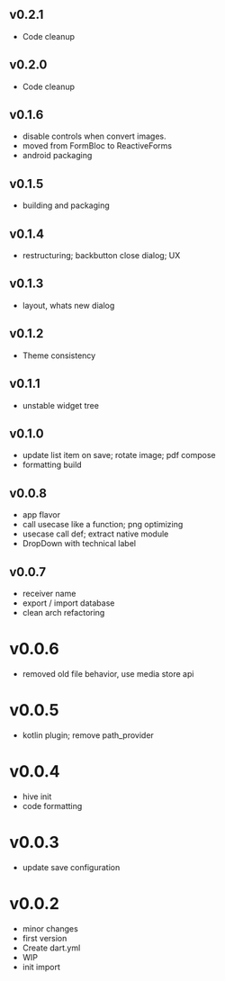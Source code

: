 ## v0.2.1

- Code cleanup

## v0.2.0

- Code cleanup

## v0.1.6

- disable controls when convert images.
- moved from FormBloc to ReactiveForms
- android packaging

## v0.1.5

- building and packaging

## v0.1.4

- restructuring; backbutton close dialog; UX

## v0.1.3

- layout, whats new dialog

## v0.1.2

- Theme consistency

## v0.1.1

- unstable widget tree

## v0.1.0

- update list item on save; rotate image; pdf compose
- formatting build

## v0.0.8

- app flavor
- call usecase like a function; png optimizing
- usecase call def; extract native module
- DropDown with technical label

## v0.0.7

- receiver name
- export / import database
- clean arch refactoring

# v0.0.6

- removed old file behavior, use media store api

# v0.0.5

- kotlin plugin; remove path_provider

# v0.0.4

- hive init
- code formatting

# v0.0.3

- update save configuration

# v0.0.2

- minor changes
- first version
- Create dart.yml
- WIP
- init import
